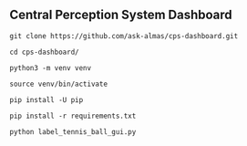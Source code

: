 ## Central Perception System Dashboard

`git clone https://github.com/ask-almas/cps-dashboard.git`

`cd cps-dashboard/`

`python3 -m venv venv`

`source venv/bin/activate`

`pip install -U pip`

`pip install -r requirements.txt`

`python label_tennis_ball_gui.py`
